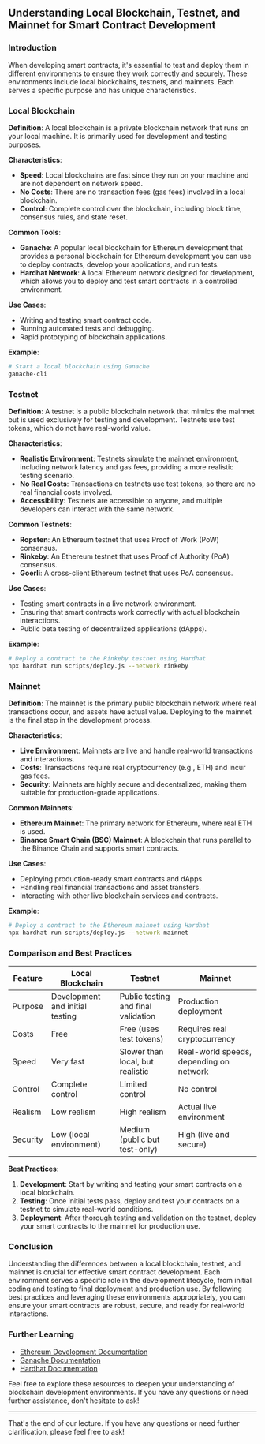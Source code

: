 ## Understanding Local Blockchain, Testnet, and Mainnet for Smart Contract Development

### Introduction

When developing smart contracts, it's essential to test and deploy them in different environments to ensure they work correctly and securely. These environments include local blockchains, testnets, and mainnets. Each serves a specific purpose and has unique characteristics.

### Local Blockchain

**Definition**:
A local blockchain is a private blockchain network that runs on your local machine. It is primarily used for development and testing purposes.

**Characteristics**:

- **Speed**: Local blockchains are fast since they run on your machine and are not dependent on network speed.
- **No Costs**: There are no transaction fees (gas fees) involved in a local blockchain.
- **Control**: Complete control over the blockchain, including block time, consensus rules, and state reset.

**Common Tools**:

- **Ganache**: A popular local blockchain for Ethereum development that provides a personal blockchain for Ethereum development you can use to deploy contracts, develop your applications, and run tests.
- **Hardhat Network**: A local Ethereum network designed for development, which allows you to deploy and test smart contracts in a controlled environment.

**Use Cases**:

- Writing and testing smart contract code.
- Running automated tests and debugging.
- Rapid prototyping of blockchain applications.

**Example**:

```sh
# Start a local blockchain using Ganache
ganache-cli
```

### Testnet

**Definition**:
A testnet is a public blockchain network that mimics the mainnet but is used exclusively for testing and development. Testnets use test tokens, which do not have real-world value.

**Characteristics**:

- **Realistic Environment**: Testnets simulate the mainnet environment, including network latency and gas fees, providing a more realistic testing scenario.
- **No Real Costs**: Transactions on testnets use test tokens, so there are no real financial costs involved.
- **Accessibility**: Testnets are accessible to anyone, and multiple developers can interact with the same network.

**Common Testnets**:

- **Ropsten**: An Ethereum testnet that uses Proof of Work (PoW) consensus.
- **Rinkeby**: An Ethereum testnet that uses Proof of Authority (PoA) consensus.
- **Goerli**: A cross-client Ethereum testnet that uses PoA consensus.

**Use Cases**:

- Testing smart contracts in a live network environment.
- Ensuring that smart contracts work correctly with actual blockchain interactions.
- Public beta testing of decentralized applications (dApps).

**Example**:

```sh
# Deploy a contract to the Rinkeby testnet using Hardhat
npx hardhat run scripts/deploy.js --network rinkeby
```

### Mainnet

**Definition**:
The mainnet is the primary public blockchain network where real transactions occur, and assets have actual value. Deploying to the mainnet is the final step in the development process.

**Characteristics**:

- **Live Environment**: Mainnets are live and handle real-world transactions and interactions.
- **Costs**: Transactions require real cryptocurrency (e.g., ETH) and incur gas fees.
- **Security**: Mainnets are highly secure and decentralized, making them suitable for production-grade applications.

**Common Mainnets**:

- **Ethereum Mainnet**: The primary network for Ethereum, where real ETH is used.
- **Binance Smart Chain (BSC) Mainnet**: A blockchain that runs parallel to the Binance Chain and supports smart contracts.

**Use Cases**:

- Deploying production-ready smart contracts and dApps.
- Handling real financial transactions and asset transfers.
- Interacting with other live blockchain services and contracts.

**Example**:

```sh
# Deploy a contract to the Ethereum mainnet using Hardhat
npx hardhat run scripts/deploy.js --network mainnet
```

### Comparison and Best Practices

| Feature  | Local Blockchain                | Testnet                             | Mainnet                                 |
| -------- | ------------------------------- | ----------------------------------- | --------------------------------------- |
| Purpose  | Development and initial testing | Public testing and final validation | Production deployment                   |
| Costs    | Free                            | Free (uses test tokens)             | Requires real cryptocurrency            |
| Speed    | Very fast                       | Slower than local, but realistic    | Real-world speeds, depending on network |
| Control  | Complete control                | Limited control                     | No control                              |
| Realism  | Low realism                     | High realism                        | Actual live environment                 |
| Security | Low (local environment)         | Medium (public but test-only)       | High (live and secure)                  |

**Best Practices**:

1. **Development**: Start by writing and testing your smart contracts on a local blockchain.
2. **Testing**: Once initial tests pass, deploy and test your contracts on a testnet to simulate real-world conditions.
3. **Deployment**: After thorough testing and validation on the testnet, deploy your smart contracts to the mainnet for production use.

### Conclusion

Understanding the differences between a local blockchain, testnet, and mainnet is crucial for effective smart contract development. Each environment serves a specific role in the development lifecycle, from initial coding and testing to final deployment and production use. By following best practices and leveraging these environments appropriately, you can ensure your smart contracts are robust, secure, and ready for real-world interactions.

### Further Learning

- [Ethereum Development Documentation](https://ethereum.org/en/developers/docs/)
- [Ganache Documentation](https://www.trufflesuite.com/ganache)
- [Hardhat Documentation](https://hardhat.org/getting-started/)

Feel free to explore these resources to deepen your understanding of blockchain development environments. If you have any questions or need further assistance, don't hesitate to ask!

---

That's the end of our lecture. If you have any questions or need further clarification, please feel free to ask!
